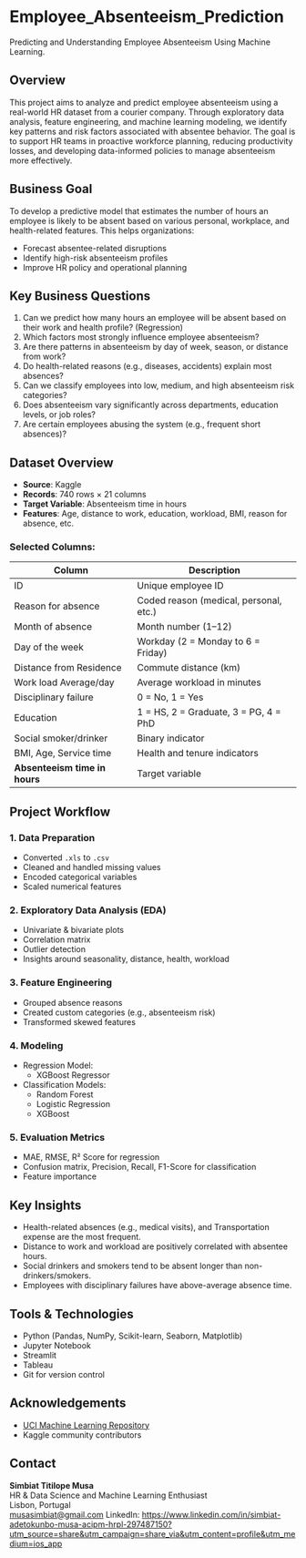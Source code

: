 # Employee_Absenteeism_Prediction
Predicting and Understanding Employee Absenteeism Using Machine Learning.

## Overview
This project aims to analyze and predict employee absenteeism using a real-world HR dataset from a courier company. Through exploratory data analysis, feature engineering, and machine learning modeling, we identify key patterns and risk factors associated with absentee behavior. The goal is to support HR teams in proactive workforce planning, reducing productivity losses, and developing data-informed policies to manage absenteeism more effectively.

## Business Goal
To develop a predictive model that estimates the number of hours an employee is likely to be absent based on various personal, workplace, and health-related features.
This helps organizations:
- Forecast absentee-related disruptions
- Identify high-risk absenteeism profiles
- Improve HR policy and operational planning

## Key Business Questions
1. Can we predict how many hours an employee will be absent based on their work and health profile? (Regression)
2. Which factors most strongly influence employee absenteeism?
3. Are there patterns in absenteeism by day of week, season, or distance from work?
4. Do health-related reasons (e.g., diseases, accidents) explain most absences?
5. Can we classify employees into low, medium, and high absenteeism risk categories?
6. Does absenteeism vary significantly across departments, education levels, or job roles?
7. Are certain employees abusing the system (e.g., frequent short absences)?

## Dataset Overview
- **Source**: Kaggle
- **Records**: 740 rows × 21 columns
- **Target Variable**: Absenteeism time in hours
- **Features**: Age, distance to work, education, workload, BMI, reason for absence, etc.

### Selected Columns:
| Column                     | Description                                            |
|----------------------------|--------------------------------------------------------|
| ID                         | Unique employee ID                                     |
| Reason for absence         | Coded reason (medical, personal, etc.)                |
| Month of absence           | Month number (1–12)                                   |
| Day of the week            | Workday (2 = Monday to 6 = Friday)                    |
| Distance from Residence    | Commute distance (km)                                 |
| Work load Average/day      | Average workload in minutes                           |
| Disciplinary failure       | 0 = No, 1 = Yes                                        |
| Education                  | 1 = HS, 2 = Graduate, 3 = PG, 4 = PhD                 |
| Social smoker/drinker      | Binary indicator                                      |
| BMI, Age, Service time     | Health and tenure indicators                          |
| **Absenteeism time in hours** | Target variable                                      |

## Project Workflow

### 1. Data Preparation
- Converted `.xls` to `.csv`
- Cleaned and handled missing values
- Encoded categorical variables
- Scaled numerical features

### 2. Exploratory Data Analysis (EDA)
- Univariate & bivariate plots
- Correlation matrix
- Outlier detection
- Insights around seasonality, distance, health, workload

### 3. Feature Engineering
- Grouped absence reasons
- Created custom categories (e.g., absenteeism risk)
- Transformed skewed features

### 4. Modeling
- Regression Model:
  - XGBoost Regressor
- Classification Models:
  - Random Forest
  - Logistic Regression
  - XGBoost

### 5. Evaluation Metrics
- MAE, RMSE, R² Score for regression
- Confusion matrix, Precision, Recall, F1-Score for classification
- Feature importance

## Key Insights
- Health-related absences (e.g., medical visits), and Transportation expense are the most frequent.
- Distance to work and workload are positively correlated with absentee hours.
- Social drinkers and smokers tend to be absent longer than non-drinkers/smokers.
- Employees with disciplinary failures have above-average absence time.

## Tools & Technologies
- Python (Pandas, NumPy, Scikit-learn, Seaborn, Matplotlib)
- Jupyter Notebook
- Streamlit
- Tableau
- Git for version control

## Acknowledgements
- [UCI Machine Learning Repository](https://archive.ics.uci.edu/ml/datasets/Absenteeism+at+work)
- Kaggle community contributors

## Contact
**Simbiat Titilope Musa**  
HR & Data Science and Machine Learning Enthusiast  
Lisbon, Portugal  
musasimbiat@gmail.com 
LinkedIn: https://www.linkedin.com/in/simbiat-adetokunbo-musa-acipm-hrpl-297487150?utm_source=share&utm_campaign=share_via&utm_content=profile&utm_medium=ios_app
